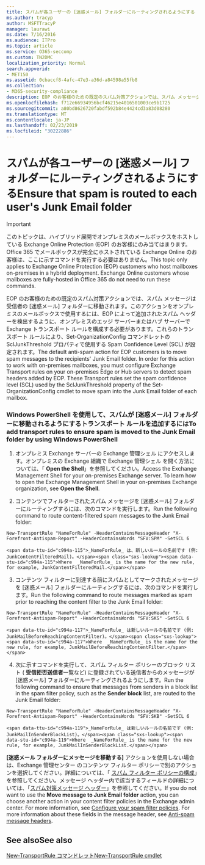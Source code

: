 ```yaml
---
title: スパムが各ユーザーの [迷惑メール] フォルダーにルーティングされるようにする
ms.author: tracyp
author: MSFTTracyP
manager: laurawi
ms.date: 7/16/2016
ms.audience: ITPro
ms.topic: article
ms.service: O365-seccomp
ms.custom: TN2DMC
localization_priority: Normal
search.appverid:
- MET150
ms.assetid: 0cbaccf8-4afc-47e3-a36d-a84598a55fb8
ms.collection:
- M365-security-compliance
description: EOP のお客様のための既定のスパム対策アクションでは、スパム メッセージは受信者の [迷惑メール] フォルダーに移動されます。このアクションをオンプレミスのメールボックスで使用するには、EOP によって追加されたスパム ヘッダーを検出するように、オンプレミスのエッジ サーバーまたはハブ サーバーで Exchange トランスポート ルールを構成する必要があります。これらのトランスポート ルールにより、Set-OrganizationConfig コマンドレットの SclJunkThreshold プロパティで使用する Spam Confidence Level (SCL) が設定されます。
ms.openlocfilehash: f712e66934956bcf46215e4016501003ce9b1725
ms.sourcegitcommit: a80bd8626720fabdf592b84e4424cd3a83d08280
ms.translationtype: MT
ms.contentlocale: ja-JP
ms.lasthandoff: 02/23/2019
ms.locfileid: "30222886"
---
```

# <a name="ensure-that-spam-is-routed-to-each-users-junk-email-folder"></a><span data-ttu-id="c994a-105">スパムが各ユーザーの [迷惑メール] フォルダーにルーティングされるようにする</span><span class="sxs-lookup"><span data-stu-id="c994a-105">Ensure that spam is routed to each user's Junk Email folder</span></span>

> [!IMPORTANT]
> <span data-ttu-id="c994a-p102">このトピックは、ハイブリッド展開でオンプレミスのメールボックスをホストしている Exchange Online Protection (EOP) のお客様にのみ当てはまります。Office 365 でメールボックスが完全にホストされている Exchange Online のお客様は、ここに示すコマンドを実行する必要はありません。</span><span class="sxs-lookup"><span data-stu-id="c994a-p102">This topic only applies to Exchange Online Protection (EOP) customers who host mailboxes on-premises in a hybrid deployment. Exchange Online customers whose mailboxes are fully-hosted in Office 365 do not need to run these commands.</span></span> 
  
<span data-ttu-id="c994a-p103">EOP のお客様のための既定のスパム対策アクションでは、スパム メッセージは受信者の [迷惑メール] フォルダーに移動されます。このアクションをオンプレミスのメールボックスで使用するには、EOP によって追加されたスパム ヘッダーを検出するように、オンプレミスのエッジ サーバーまたはハブ サーバーで Exchange トランスポート ルールを構成する必要があります。これらのトランスポート ルールにより、Set-OrganizationConfig コマンドレットの SclJunkThreshold プロパティで使用する Spam Confidence Level (SCL) が設定されます。</span><span class="sxs-lookup"><span data-stu-id="c994a-p103">The default anti-spam action for EOP customers is to move spam messages to the recipients' Junk Email folder. In order for this action to work with on-premises mailboxes, you must configure Exchange Transport rules on your on-premises Edge or Hub servers to detect spam headers added by EOP. These Transport rules set the spam confidence level (SCL) used by the SclJunkThreshold property of the Set-OrganizationConfig cmdlet to move spam into the Junk Email folder of each mailbox.</span></span> 
  
### <a name="to-add-transport-rules-to-ensure-spam-is-moved-to-the-junk-email-folder-by-using-windows-powershell"></a><span data-ttu-id="c994a-111">Windows PowerShell を使用して、スパムが [迷惑メール] フォルダーに移動されるようにするトランスポート ルールを追加するには</span><span class="sxs-lookup"><span data-stu-id="c994a-111">To add transport rules to ensure spam is moved to the Junk Email folder by using Windows PowerShell</span></span>

1. <span data-ttu-id="c994a-p104">オンプレミス Exchange サーバーの Exchange 管理シェル にアクセスします。オンプレミスの Exchange 組織で Exchange 管理シェル を開く方法については、「 **Open the Shell**」を参照してください。</span><span class="sxs-lookup"><span data-stu-id="c994a-p104">Access the Exchange Management Shell for your on-premises Exchange server. To learn how to open the Exchange Management Shell in your on-premises Exchange organization, see **Open the Shell**.</span></span>
    
2. <span data-ttu-id="c994a-114">コンテンツでフィルターされたスパム メッセージを [迷惑メール] フォルダーにルーティングするには、次のコマンドを実行します。</span><span class="sxs-lookup"><span data-stu-id="c994a-114">Run the following command to route content-filtered spam messages to the Junk Email folder:</span></span>
    
  ```
  New-TransportRule "NameForRule" -HeaderContainsMessageHeader "X-Forefront-Antispam-Report" -HeaderContainsWords "SFV:SPM" -SetSCL 6
  ```

    <span data-ttu-id="c994a-115">_NameForRule_ は、新しいルールの名前です (例: JunkContentFilteredMail)。</span><span class="sxs-lookup"><span data-stu-id="c994a-115">Where  _NameForRule_ is the name for the new rule, for example, JunkContentFilteredMail.</span></span> 
    
3. <span data-ttu-id="c994a-116">コンテンツ フィルターに到達する前にスパムとしてマークされたメッセージを [迷惑メール] フォルダーにルーティングするには、次のコマンドを実行します。</span><span class="sxs-lookup"><span data-stu-id="c994a-116">Run the following command to route messages marked as spam prior to reaching the content filter to the Junk Email folder:</span></span>
    
  ```
  New-TransportRule "NameForRule" -HeaderContainsMessageHeader "X-Forefront-Antispam-Report" -HeaderContainsWords "SFV:SKS" -SetSCL 6
  ```

    <span data-ttu-id="c994a-117">_NameForRule_ は新しいルールの名前です (例: JunkMailBeforeReachingContentFilter)。</span><span class="sxs-lookup"><span data-stu-id="c994a-117">Where  _NameForRule_ is the name for the new rule, for example, JunkMailBeforeReachingContentFilter.</span></span> 
    
4. <span data-ttu-id="c994a-118">次に示すコマンドを実行して、スパム フィルター ポリシーのブロック リスト ( **受信拒否送信者**一覧など) に登録されている送信者からのメッセージが [迷惑メール] フォルダーにルーティングされるようにします。</span><span class="sxs-lookup"><span data-stu-id="c994a-118">Run the following command to ensure that messages from senders in a block list in the spam filter policy, such as the **Sender block** list, are routed to the Junk Email folder:</span></span> 
    
  ```
  New-TransportRule "NameForRule" -HeaderContainsMessageHeader "X-Forefront-Antispam-Report" -HeaderContainsWords "SFV:SKB" -SetSCL 6
  ```

    <span data-ttu-id="c994a-119">_NameForRule_ は新しいルールの名前です (例: JunkMailInSenderBlockList)。</span><span class="sxs-lookup"><span data-stu-id="c994a-119">Where  _NameForRule_ is the name for the new rule, for example, JunkMailInSenderBlockList.</span></span> 
    
<span data-ttu-id="c994a-p105">**[迷惑メール フォルダーにメッセージを移動する]** アクションを使用しない場合は、Exchange 管理センター のコンテンツ フィルター ポリシーで別のアクションを選択してください。詳細については、「 [スパム フィルター ポリシーの構成](configure-your-spam-filter-policies.md)」を参照してください。メッセージ ヘッダー内で該当するフィールドの詳細については、「[スパム対策メッセージ ヘッダー](anti-spam-message-headers.md)」を参照してください。</span><span class="sxs-lookup"><span data-stu-id="c994a-p105">If you do not want to use the **Move message to Junk Email folder** action, you can choose another action in your content filter policies in the Exchange admin center. For more information, see [Configure your spam filter policies](configure-your-spam-filter-policies.md). For more information about these fields in the message header, see [Anti-spam message headers](anti-spam-message-headers.md).</span></span>
  
## <a name="see-also"></a><span data-ttu-id="c994a-123">See also</span><span class="sxs-lookup"><span data-stu-id="c994a-123">See also</span></span>

[<span data-ttu-id="c994a-124">New-TransportRule コマンドレット</span><span class="sxs-lookup"><span data-stu-id="c994a-124">New-TransportRule cmdlet</span></span>](https://technet.microsoft.com/library/bb125138%28v=exchg.160%29.aspx)

